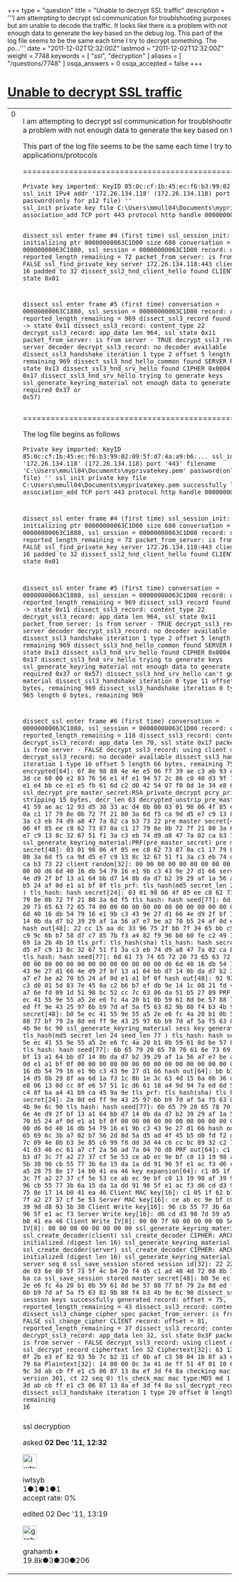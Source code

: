 +++
type = "question"
title = "Unable to decrypt SSL traffic"
description = '''I am attempting to decrypt ssl communication for troublshooting purposes but am unable to decode the traffic. It looks like there is a problem with not enough data to generate the key based on the debug log.  This part of the log file seems to be the same each time I try to decrypt something. The po...'''
date = "2011-12-02T12:32:00Z"
lastmod = "2011-12-02T12:32:00Z"
weight = 7748
keywords = [ "ssl", "decryption" ]
aliases = [ "/questions/7748" ]
osqa_answers = 0
osqa_accepted = false
+++

<div class="headNormal">

# [Unable to decrypt SSL traffic](/questions/7748/unable-to-decrypt-ssl-traffic)

</div>

<div id="main-body">

<div id="askform">

<table id="question-table" style="width:100%;"><colgroup><col style="width: 50%" /><col style="width: 50%" /></colgroup><tbody><tr class="odd"><td style="width: 30px; vertical-align: top"><div class="vote-buttons"><div id="post-7748-score" class="post-score" title="current number of votes">0</div><div id="favorite-count" class="favorite-count"></div></div></td><td><div id="item-right"><div class="question-body"><p>I am attempting to decrypt ssl communication for troublshooting purposes but am unable to decode the traffic. It looks like there is a problem with not enough data to generate the key based on the debug log.<br />
</p><p>This part of the log file seems to be the same each time I try to decrypt something. The portion after this changes as I try different applications/protocols</p><p>===============================================================================================</p><pre><code>Private key imported: KeyID 85:0c:cf:1b:45:ec:f6:b3:99:02:09:5f:d7:4a:a9:b6:...
ssl_init IPv4 addr &#39;172.26.134.118&#39; (172.26.134.118) port &#39;443&#39; filename &#39;C:\Users\mmull04\Documents\myprivatekey.pem&#39; password(only for p12 file) &#39;&#39;
ssl_init private key file C:\Users\mmull04\Documents\myprivatekey.pem successfully loaded.
association_add TCP port 443 protocol http handle 0000000004AA8DC0

dissect_ssl enter frame #4 (first time)
ssl_session_init: initializing ptr 00000000063C1D00 size 680
  conversation = 00000000063C1880, ssl_session = 00000000063C1D00
  record: offset = 0, reported_length_remaining = 72
packet_from_server: is from server - FALSE
ssl_find_private_key server 172.26.134.118:443
client random len: 16 padded to 32
dissect_ssl2_hnd_client_hello found CLIENT RANDOM -&gt; state 0x01

dissect_ssl enter frame #5 (first time)
  conversation = 00000000063C1880, ssl_session = 00000000063C1D00
  record: offset = 0, reported_length_remaining = 969
dissect_ssl3_record found version 0x0301 -&gt; state 0x11
dissect_ssl3_record: content_type 22
decrypt_ssl3_record: app_data len 964, ssl state 0x11
packet_from_server: is from server - TRUE
decrypt_ssl3_record: using server decoder
decrypt_ssl3_record: no decoder available
dissect_ssl3_handshake iteration 1 type 2 offset 5 length 70 bytes, remaining 969 
dissect_ssl3_hnd_hello_common found SERVER RANDOM -&gt; state 0x13
dissect_ssl3_hnd_srv_hello found CIPHER 0x0004 -&gt; state 0x17
dissect_ssl3_hnd_srv_hello trying to generate keys
ssl_generate_keyring_material not enough data to generate key (0x17 required 0x37 or 0x57)</code></pre><p>=============================================================================================</p><p>The log file begins as follows</p><pre><code>Private key imported: KeyID 85:0c:cf:1b:45:ec:f6:b3:99:02:09:5f:d7:4a:a9:b6:...
ssl_init IPv4 addr &#39;172.26.134.118&#39; (172.26.134.118) port &#39;443&#39; filename &#39;C:\Users\mmull04\Documents\myprivatekey.pem&#39; password(only for p12 file) &#39;&#39;
ssl_init private key file C:\Users\mmull04\Documents\myprivatekey.pem successfully loaded.
association_add TCP port 443 protocol http handle 0000000004AA8DC0

dissect_ssl enter frame #4 (first time)
ssl_session_init: initializing ptr 00000000063C1D00 size 680
  conversation = 00000000063C1880, ssl_session = 00000000063C1D00
  record: offset = 0, reported_length_remaining = 72
packet_from_server: is from server - FALSE
ssl_find_private_key server 172.26.134.118:443
client random len: 16 padded to 32
dissect_ssl2_hnd_client_hello found CLIENT RANDOM -&gt; state 0x01

dissect_ssl enter frame #5 (first time)
  conversation = 00000000063C1880, ssl_session = 00000000063C1D00
  record: offset = 0, reported_length_remaining = 969
dissect_ssl3_record found version 0x0301 -&gt; state 0x11
dissect_ssl3_record: content_type 22
decrypt_ssl3_record: app_data len 964, ssl state 0x11
packet_from_server: is from server - TRUE
decrypt_ssl3_record: using server decoder
decrypt_ssl3_record: no decoder available
dissect_ssl3_handshake iteration 1 type 2 offset 5 length 70 bytes, remaining 969 
dissect_ssl3_hnd_hello_common found SERVER RANDOM -&gt; state 0x13
dissect_ssl3_hnd_srv_hello found CIPHER 0x0004 -&gt; state 0x17
dissect_ssl3_hnd_srv_hello trying to generate keys
ssl_generate_keyring_material not enough data to generate key (0x17 required 0x37 or 0x57)
dissect_ssl3_hnd_srv_hello can&#39;t generate keyring material
dissect_ssl3_handshake iteration 0 type 11 offset 79 length 882 bytes, remaining 969 
dissect_ssl3_handshake iteration 0 type 14 offset 965 length 0 bytes, remaining 969

dissect_ssl enter frame #6 (first time)
  conversation = 00000000063C1880, ssl_session = 00000000063C1D00
  record: offset = 0, reported_length_remaining = 118
dissect_ssl3_record: content_type 22
decrypt_ssl3_record: app_data len 70, ssl state 0x17
packet_from_server: is from server - FALSE
decrypt_ssl3_record: using client decoder
decrypt_ssl3_record: no decoder available
dissect_ssl3_handshake iteration 1 type 16 offset 5 length 66 bytes, remaining 75 
pre master encrypted[64]:
6f 8e 98 88 4e 4e e5 06 f7 39 ae c3 ab 93 e6 bc 
3f 9c 40 3d ce 60 00 e2 83 76 56 e1 4f e1 94 57 
2c 86 c0 40 d3 9f 72 05 5b f9 b5 e1 e4 bb ce e1 
e5 fb 61 6d c2 d0 42 54 07 f0 0d 1e 34 e8 67 21 
ssl_decrypt_pre_master_secret:RSA_private_decrypt
pcry_private_decrypt: stripping 15 bytes, decr_len 63
decrypted_unstrip_pre_master[63]:
02 e0 41 59 ae ac 12 93 d5 38 33 ac d4 0b 00 03 
01 98 06 4f 85 ee c8 62 73 87 0a c1 17 79 8e 0b 
72 7f 21 80 3a 6d f5 ca 9d d5 e7 c9 13 8c 32 67 
51 f1 3a c3 eb 74 d9 a8 47 7a 02 ca b3 73 22 
pre master secret[48]:
03 01 98 06 4f 85 ee c8 62 73 87 0a c1 17 79 8e 
0b 72 7f 21 80 3a 6d f5 ca 9d d5 e7 c9 13 8c 32 
67 51 f1 3a c3 eb 74 d9 a8 47 7a 02 ca b3 73 22 
ssl_generate_keyring_material:PRF(pre_master_secret)
pre master secret[48]:
03 01 98 06 4f 85 ee c8 62 73 87 0a c1 17 79 8e 
0b 72 7f 21 80 3a 6d f5 ca 9d d5 e7 c9 13 8c 32 
67 51 f1 3a c3 eb 74 d9 a8 47 7a 02 ca b3 73 22 
client random[32]:
00 00 00 00 00 00 00 00 00 00 00 00 00 00 00 00 
d6 6d 40 16 db 54 79 16 e1 9b c3 43 9e 27 d1 66 
server random[32]:
4e d9 2f bf 13 a1 64 bb d7 14 0b da d7 b2 39 29 
af 1a 56 a7 e7 be a2 70 b5 24 af 0d e1 a1 bf 0f 
tls_prf: tls_hash(md5 secret_len 24 seed_len 77 )
tls_hash: hash secret[24]:
03 01 98 06 4f 85 ee c8 62 73 87 0a c1 17 79 8e 
0b 72 7f 21 80 3a 6d f5 
tls_hash: hash seed[77]:
6d 61 73 74 65 72 20 73 65 63 72 65 74 00 00 00 
00 00 00 00 00 00 00 00 00 00 00 00 00 d6 6d 40 
16 db 54 79 16 e1 9b c3 43 9e 27 d1 66 4e d9 2f 
bf 13 a1 64 bb d7 14 0b da d7 b2 39 29 af 1a 56 
a7 e7 be a2 70 b5 24 af 0d e1 a1 bf 0f 
hash out[48]:
22 cc 15 aa dc 33 96 75 2f bb 7f 34 65 bb c9 ef 
d6 62 65 c9 9c 6b b7 58 d7 c7 85 7b f3 a4 82 f9 
96 b0 60 fe c2 49 31 4e e7 e3 72 69 1a 2b 4b 19 
tls_prf: tls_hash(sha)
tls_hash: hash secret[24]:
ca 9d d5 e7 c9 13 8c 32 67 51 f1 3a c3 eb 74 d9 
a8 47 7a 02 ca b3 73 22 
tls_hash: hash seed[77]:
6d 61 73 74 65 72 20 73 65 63 72 65 74 00 00 00 
00 00 00 00 00 00 00 00 00 00 00 00 00 d6 6d 40 
16 db 54 79 16 e1 9b c3 43 9e 27 d1 66 4e d9 2f 
bf 13 a1 64 bb d7 14 0b da d7 b2 39 29 af 1a 56 
a7 e7 be a2 70 b5 24 af 0d e1 a1 bf 0f 
hash out[48]:
92 92 f9 eb 89 ad c3 d0 01 5d 83 7e 45 0a c2 b6 
b7 ef db 9e 14 1c 08 21 fd 4a 68 84 6d e7 a7 6e 
fd 09 1d 51 98 bc 52 cc 7c 63 86 da 51 b5 27 89 
PRF out[48]:
b0 5e ec 41 55 9e 55 a5 2e e6 fc 4a 20 b1 0b 59 
61 8d be 57 88 77 bf 79 2a 8d ed ff 9e 43 25 97 
6b b9 7d af 5a f5 63 82 9b 80 f4 b3 4b 9e 6c 90 
master secret[48]:
b0 5e ec 41 55 9e 55 a5 2e e6 fc 4a 20 b1 0b 59 
61 8d be 57 88 77 bf 79 2a 8d ed ff 9e 43 25 97 
6b b9 7d af 5a f5 63 82 9b 80 f4 b3 4b 9e 6c 90 
ssl_generate_keyring_material sess key generation
tls_prf: tls_hash(md5 secret_len 24 seed_len 77 )
tls_hash: hash secret[24]:
b0 5e ec 41 55 9e 55 a5 2e e6 fc 4a 20 b1 0b 59 
61 8d be 57 88 77 bf 79 
tls_hash: hash seed[77]:
6b 65 79 20 65 78 70 61 6e 73 69 6f 6e 4e d9 2f 
bf 13 a1 64 bb d7 14 0b da d7 b2 39 29 af 1a 56 
a7 e7 be a2 70 b5 24 af 0d e1 a1 bf 0f 00 00 00 
00 00 00 00 00 00 00 00 00 00 00 00 00 d6 6d 40 
16 db 54 79 16 e1 9b c3 43 9e 27 d1 66 
hash out[64]:
bb b3 7a 0b db a4 14 d5 8b 29 8f aa 6d 1a f3 1c 
8b 1e 3c 63 4d 15 6a 0b 36 d4 45 94 96 18 e8 06 
13 0d cc 8f e6 57 51 1c d6 61 18 a4 9d 94 7a ed 
6d 53 92 9b 3b b5 c4 8f ba a4 41 b9 ca 45 9a 9e 
tls_prf: tls_hash(sha)
tls_hash: hash secret[24]:
2a 8d ed ff 9e 43 25 97 6b b9 7d af 5a f5 63 82 
9b 80 f4 b3 4b 9e 6c 90 
tls_hash: hash seed[77]:
6b 65 79 20 65 78 70 61 6e 73 69 6f 6e 4e d9 2f 
bf 13 a1 64 bb d7 14 0b da d7 b2 39 29 af 1a 56 
a7 e7 be a2 70 b5 24 af 0d e1 a1 bf 0f 00 00 00 
00 00 00 00 00 00 00 00 00 00 00 00 00 d6 6d 40 
16 db 54 79 16 e1 9b c3 43 9e 27 d1 66 
hash out[64]:
7a b6 65 69 6c 3b a7 02 b7 56 2d 8d 5a d5 ad 4f 
45 b5 d0 fd f2 d5 79 12 ae 7b 7c 09 4e 8b b3 3e 
85 c6 99 f8 dd 3d 44 c6 cc bc 89 32 c2 75 d6 1e 
bb 9e 41 03 46 ec 61 a7 cf 2a 56 ad 7a 04 70 d8 
PRF out[64]:
c1 05 1f 62 b7 9f b3 d7 3c 7f a2 27 37 cf 5e 53 
ce ab ec 9e bf c0 13 19 98 af 39 9d d8 93 5b 38 
96 cb 55 77 3b 6a 15 da 1a dd 91 96 5f e1 ac f3 
d6 cd d3 98 7d 59 a5 28 75 8e 17 14 b0 41 ea 46 
key expansion[64]:
c1 05 1f 62 b7 9f b3 d7 3c 7f a2 27 37 cf 5e 53 
ce ab ec 9e bf c0 13 19 98 af 39 9d d8 93 5b 38 
96 cb 55 77 3b 6a 15 da 1a dd 91 96 5f e1 ac f3 
d6 cd d3 98 7d 59 a5 28 75 8e 17 14 b0 41 ea 46 
Client MAC key[16]:
c1 05 1f 62 b7 9f b3 d7 3c 7f a2 27 37 cf 5e 53 
Server MAC key[16]:
ce ab ec 9e bf c0 13 19 98 af 39 9d d8 93 5b 38 
Client Write key[16]:
96 cb 55 77 3b 6a 15 da 1a dd 91 96 5f e1 ac f3 
Server Write key[16]:
d6 cd d3 98 7d 59 a5 28 75 8e 17 14 b0 41 ea 46 
Client Write IV[8]:
00 00 7f 60 00 00 00 00 
Server Write IV[8]:
00 00 00 00 00 00 00 00 
ssl_generate_keyring_material ssl_create_decoder(client)
ssl_create_decoder CIPHER: ARCFOUR
decoder initialized (digest len 16)
ssl_generate_keyring_material ssl_create_decoder(server)
ssl_create_decoder CIPHER: ARCFOUR
decoder initialized (digest len 16)
ssl_generate_keyring_material: client seq 0, server seq 0
ssl_save_session stored session id[32]:
22 22 02 f0 f8 ad de 03 6e 80 5f 73 5f 4c b4 20 
f4 d5 c1 ad 40 4d 72 08 8b 76 b1 e4 e3 5e ba ca 
ssl_save_session stored master secret[48]:
b0 5e ec 41 55 9e 55 a5 2e e6 fc 4a 20 b1 0b 59 
61 8d be 57 88 77 bf 79 2a 8d ed ff 9e 43 25 97 
6b b9 7d af 5a f5 63 82 9b 80 f4 b3 4b 9e 6c 90 
dissect_ssl3_handshake session keys successfully generated
  record: offset = 75, reported_length_remaining = 43
dissect_ssl3_record: content_type 20
dissect_ssl3_change_cipher_spec
packet_from_server: is from server - FALSE
ssl_change_cipher CLIENT
  record: offset = 81, reported_length_remaining = 37
dissect_ssl3_record: content_type 22
decrypt_ssl3_record: app_data len 32, ssl state 0x3F
packet_from_server: is from server - FALSE
decrypt_ssl3_record: using client decoder
ssl_decrypt_record ciphertext len 32
Ciphertext[32]:
63 13 f5 70 15 45 0f 2b e3 ef 82 93 5b 7c b2 31 
cf 0b af c3 58 04 1b 8f a3 e0 85 f8 0c 35 79 6a 
Plaintext[32]:
14 00 00 0c 3a 41 de ff 51 4f 01 10 6f 29 cf e8 
97 9c 3d ab cb ff e1 c5 06 87 13 8a ef 3d f4 8a 
checking mac (len 16, version 301, ct 22 seq 0)
tls_check_mac mac type:MD5 md 1
Mac[16]:
97 9c 3d ab cb ff e1 c5 06 87 13 8a ef 3d f4 8a 
ssl_decrypt_record: mac ok
dissect_ssl3_handshake iteration 1 type 20 offset 0 length 12 bytes, remaining 16</code></pre></div><div id="question-tags" class="tags-container tags">ssl decryption</div><div id="question-controls" class="post-controls"></div><div class="post-update-info-container"><div class="post-update-info post-update-info-user"><p>asked <strong>02 Dec '11, 12:32</strong></p><img src="https://secure.gravatar.com/avatar/dca43b1845c50b5fc716431e181b47e6?s=32&amp;d=identicon&amp;r=g" class="gravatar" width="32" height="32" alt="iwtsyb&#39;s gravatar image" /><p>iwtsyb<br />
<span class="score" title="1 reputation points">1</span><span title="1 badges"><span class="badge1">●</span><span class="badgecount">1</span></span><span title="1 badges"><span class="silver">●</span><span class="badgecount">1</span></span><span title="1 badges"><span class="bronze">●</span><span class="badgecount">1</span></span><br />
<span class="accept_rate" title="Rate of the user&#39;s accepted answers">accept rate:</span> <span title="iwtsyb has no accepted answers">0%</span> </br></p></div><div class="post-update-info post-update-info-edited"><p>edited 02 Dec '11, 13:19</p><img src="https://secure.gravatar.com/avatar/d2a7e24ca66604c749c7c88c1da8ff78?s=32&amp;d=identicon&amp;r=g" class="gravatar" width="32" height="32" alt="grahamb&#39;s gravatar image" /><p>grahamb ♦<br />
<span class="score" title="19834 reputation points"><span>19.8k</span></span><span title="3 badges"><span class="badge1">●</span><span class="badgecount">3</span></span><span title="30 badges"><span class="silver">●</span><span class="badgecount">30</span></span><span title="206 badges"><span class="bronze">●</span><span class="badgecount">206</span></span></p></div></div><div id="comments-container-7748" class="comments-container"></div><div id="comment-tools-7748" class="comment-tools"></div><div class="clear"></div><div id="comment-7748-form-container" class="comment-form-container"></div><div class="clear"></div></div></td></tr></tbody></table>

</div>

</div>

